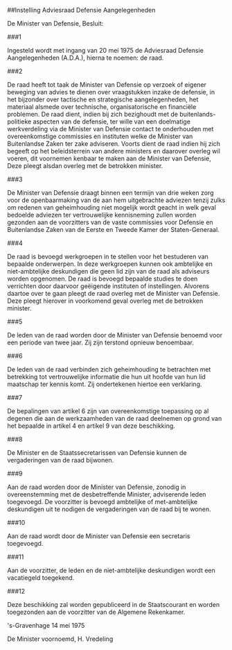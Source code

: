 <meta http-equiv='Content-Type' content='text/html; charset=utf-8' />

##Instelling Adviesraad Defensie Aangelegenheden

De Minister van Defensie,  Besluit:    

###1  

Ingesteld wordt met ingang van 20 mei 1975 de Adviesraad Defensie Aangelegenheden (A.D.A.), hierna te noemen: de raad. 

###2  

De raad heeft tot taak de Minister van Defensie op verzoek of eigener beweging van advies te dienen over vraagstukken inzake de defensie, in het bijzonder over tactische en strategische aangelegenheden, het materiaal alsmede over technische, organisatorische en financiële problemen. De raad dient, indien bij zich bezighoudt met de buitenlands-politieke aspecten van de defensie, ter wille van een doelmatige werkverdeling via de Minister van Defensie contact te onderhouden met overeenkomstige commissies en instituten welke de Minister van Buitenlandse Zaken ter zake adviseren. Voorts dient de raad indien hij zich begeeft op het beleidsterrein van andere ministers en daarover overleg wil voeren, dit voornemen kenbaar te maken aan de Minister van Defensie, Deze pleegt alsdan overleg met de betrokken minister. 

###3  

De Minister van Defensie draagt binnen een termijn van drie weken zorg voor de openbaarmaking van de aan hem uitgebrachte adviezen tenzij zulks om redenen van geheimhouding niet mogelijk wordt geacht in welk geval bedoelde adviezen ter vertrouwelijke kennisneming zullen worden gezonden aan de voorzitters van de vaste commissies voor Defensie en Buitenlandse Zaken van de Eerste en Tweede Kamer der Staten-Generaal. 

###4  

De raad is bevoegd werkgroepen in te stellen voor het bestuderen van bepaalde onderwerpen. In deze werkgroepen kunnen ook ambtelijke en niet-ambtelijke deskundigen die geen lid zijn van de raad als adviseurs worden opgenomen. De raad is bevoegd bepaalde studies te doen verrichten door daarvoor geëigende instituten of instellingen. Alvorens daartoe over te gaan pleegt de raad overleg met de Minister van Defensie. Deze pleegt hierover in voorkomend geval overleg met de betrokken minister. 

###5  

De leden van de raad worden door de Minister van Defensie benoemd voor een periode van twee jaar. Zij zijn terstond opnieuw benoembaar. 

###6  

De leden van de raad verbinden zich geheimhouding te betrachten met betrekking tot vertrouwelijke informatie die hun uit hoofde van hun lid maatschap ter kennis komt. Zij ondertekenen hiertoe een verklaring. 

###7  

De bepalingen van artikel 6 zijn van overeenkomstige toepassing op al degenen die aan de werkzaamheden van de raad deelnemen op grond van het bepaalde in artikel 4 en artikel 9 van deze beschikking. 

###8  

De Minister en de Staatssecretarissen van Defensie kunnen de vergaderingen van de raad bijwonen. 

###9  

Aan de raad worden door de Minister van Defensie, zonodig in overeenstemming met de desbetreffende Minister, adviserende leden toegevoegd. De voorzitter is bevoegd ambtelijke of met-ambtelijke deskundigen uit te nodigen de vergaderingen van de raad bij te wonen. 

###10  

Aan de raad wordt door de Minister van Defensie een secretaris toegevoegd. 

###11  

Aan de voorzitter, de leden en de niet-ambtelijke deskundigen wordt een vacatiegeld toegekend. 

###12  

Deze beschikking zal worden gepubliceerd in de Staatscourant en worden toegezonden aan de voorzitter van de Algemene Rekenkamer. 

's-Gravenhage 
14 mei 1975    

De 
Minister voornoemd, 
H. Vredeling      
